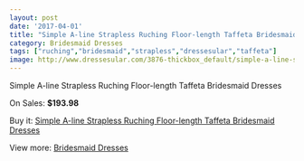```yaml
---
layout: post
date: '2017-04-01'
title: "Simple A-line Strapless Ruching Floor-length Taffeta Bridesmaid Dresses"
category: Bridesmaid Dresses
tags: ["ruching","bridesmaid","strapless","dressesular","taffeta"]
image: http://www.dressesular.com/3876-thickbox_default/simple-a-line-strapless-ruching-floor-length-taffeta-bridesmaid-dresses.jpg
---
```

Simple A-line Strapless Ruching Floor-length Taffeta Bridesmaid Dresses

On Sales: **$193.98**
<a href="https://www.dressesular.com/bridesmaid-dresses/1579-simple-a-line-strapless-ruching-floor-length-taffeta-bridesmaid-dresses.html"><amp-img layout="responsive" width="600" height="600" src="//www.dressesular.com/3876-thickbox_default/simple-a-line-strapless-ruching-floor-length-taffeta-bridesmaid-dresses.jpg" alt="Simple A-line Strapless Ruching Floor-length Taffeta Bridesmaid Dresses 0" /></a>

Buy it: [Simple A-line Strapless Ruching Floor-length Taffeta Bridesmaid Dresses](https://www.dressesular.com/bridesmaid-dresses/1579-simple-a-line-strapless-ruching-floor-length-taffeta-bridesmaid-dresses.html "Simple A-line Strapless Ruching Floor-length Taffeta Bridesmaid Dresses")

View more: [Bridesmaid Dresses](https://www.dressesular.com/4-bridesmaid-dresses "Bridesmaid Dresses")